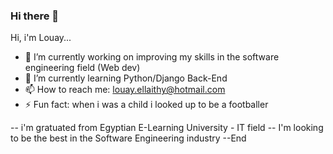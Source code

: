 ### Hi there 👋

<!--
**LouayTawfik/LouayTawfik** is a ✨ _special_ ✨ repository because its `README.md` (this file) appears on your GitHub profile.

Here are some ideas to get you started:

- 🔭 I’m currently working on improving my skills in the software engineering field (Web dev)
- 🌱 I’m currently learning Python/Django Back-End
- 💬 Ask me about ...
- 📫 How to reach me: louay.ellaithy@hotmail.com
- 😄 Pronouns: ...
- ⚡ Fun fact: when i was a child i looked up 
--> Hi, i'm Louay... 

- 🔭 I’m currently working on improving my skills in the software engineering field (Web dev)
- 🌱 I’m currently learning Python/Django Back-End
- 📫 How to reach me: louay.ellaithy@hotmail.com
- ⚡ Fun fact: when i was a child i looked up to be a footballer

-- i'm gratuated from Egyptian E-Learning University - IT field
-- I'm looking to be the best in the Software Engineering industry 
--End
